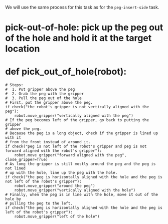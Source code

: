 

We will use the same process for this task as for the `peg-insert-side` task. 

# pick-out-of-hole: pick up the peg out of the hole and hold it at the target location
# def pick_out_of_hole(robot):
    # Steps:
    #  1. Put gripper above the peg
    #  2. Grab the peg with the gripper
    #  3. Pull the peg out of the hole
    # First, put the gripper above the peg.
    if check("the robot's gripper is not vertically aligned with the peg"):
        robot.move_gripper("vertically aligned with the peg")
    # If the peg becomes left of the gripper, go back to putting the gripper
    # above the peg.
    # Because the peg is a long object, check if the gripper is lined up with it
    # from the front instead of around it.
    if check("peg is not left of the robot's gripper and peg is not forward aligned with the robot's gripper"):
        robot.move_gripper("forward aligned with the peg", close_gripper=True)
    # As long the gripper is still mostly around the peg and the peg is not lined
    # up with the hole, line up the peg with the hole.
    if check("the peg is horizontally aligned with the hole and the peg is not left of the robot's gripper"):
        robot.move_gripper("around the peg")
        robot.move_gripper("vertically aligned with the hole")
    # Finally, when the peg is in line with the hole, move it out of the hole by
    # pulling the peg to the left.
    if check("the peg is horizontally aligned with the hole and the peg is left of the robot's gripper"):
        robot.move_gripper("left of the hole")